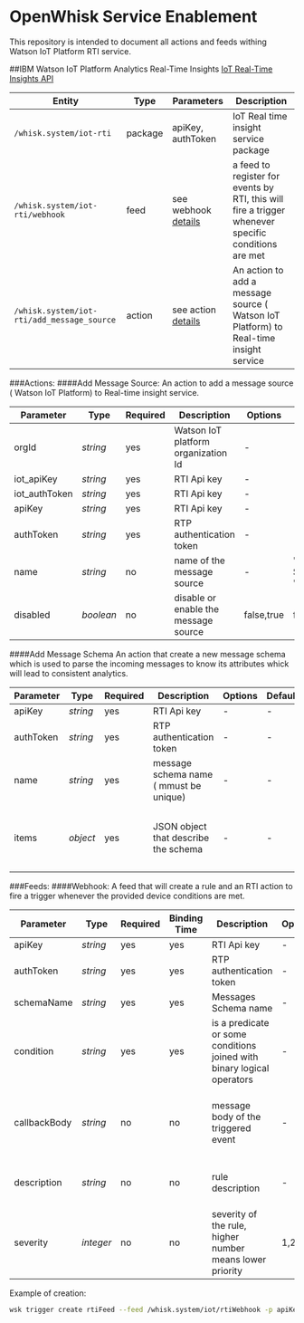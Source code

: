 OpenWhisk Service Enablement
============================
This repository is intended to document all actions and feeds withing Watson IoT Platform RTI service.

##IBM Watson IoT Platform Analytics Real-Time Insights
[IoT Real-Time Insights API](https://iotrti-prod.mam.ibmserviceengage.com/apidoc/)

| Entity | Type | Parameters | Description |
| --- | --- | --- | --- |
| `/whisk.system/iot-rti` | package | apiKey, authToken  | IoT Real time insight service package |
| `/whisk.system/iot-rti/webhook` | feed | see webhook [details](#webhook) | a feed to register for events by RTI, this will fire a trigger whenever specific conditions are met |
| `/whisk.system/iot-rti/add_message_source` | action | see action [details](#add-message-source) | An action to add a message source ( Watson IoT Platform) to Real-time insight service |

###Actions:
####Add Message Source:
An action to add a message source ( Watson IoT Platform) to Real-time insight service.

| **Parameter**     | **Type** | **Required** | **Description**| **Options** | **Default** | **Example** |
| ------------- | ---- | -------- | ------------ | ------- | ------- |------- |
| orgId | *string* | yes  |  Watson IoT platform organization Id | - | - | "XXXXX" |
| iot_apiKey | *string* | yes  |  RTI Api key | - | - | "XXXXXXXXX" |
| iot_authToken | *string* | yes  |  RTI Api key | - | - | "YYYYYYYYYY" |
| apiKey | *string* | yes  |  RTI Api key | - | - | "XXXXXXXXX" |
| authToken | *string* | yes  | RTP authentication token| - | - |"YYYYYYY" |
| name | *string* | no | name of the message source | - | "Message Source "+orgId |"Message Source htpsa" |
| disabled | *boolean* | no | disable or enable the message source | false,true | false | false |

####Add Message Schema
An action that create a new message schema which is used to parse the incoming messages to know its attributes whick will lead to consistent analytics.

| **Parameter** | **Type** | **Required** | **Description**| **Options** | **Default** | **Example** |
| ------------- | ---- | -------- | ------------ | ------- | ------- |------- |
| apiKey | *string* | yes  |  RTI Api key | - | - | "XXXXXXXXX" |
| authToken | *string* | yes  | RTP authentication token | - | - | "YYYYYYY" |
| name | *string* | yes | message schema name ( mmust be unique) | - | - | "message schema" |
| items | *object* | yes | JSON object that describe the schema | -  | -  | `[{ "name": "value", "description": "value", "type": "int", "subItems": [] }]` |

###Feeds:
####Webhook:
 A feed that will create a rule and an RTI action to fire a trigger whenever the provided device conditions are met.

| **Parameter**     | **Type** | **Required** | **Binding Time** | **Description**| **Options** | **Default** | **Example** |
| ------------- | ---- | -------- | ------------ | ------- | ------- | ------- |------- |
| apiKey | *string* | yes | yes |  RTI Api key | - | - | "XXXXXXXX" |
| authToken | *string* | yes | yes | RTP authentication token| - | - |"YYYYYYY" |
| schemaName | *string* | yes | yes| Messages Schema name  | - |  - |"schema" |
| condition | *string* | yes | yes | is a predicate or some conditions joined with binary logical operators | - | - |"schema.value>1" |
| callbackBody | *string* | no | no | message body of the triggered event | - | "{ "rule" : "{{ruleName}}" , "condition" : "{{ruleCondition}}" , "message" : "{{message}}" }"| "{ "rule" : "{{ruleName}}" , "condition" : "{{ruleCondition}}" , "message" : "{{message}}" }" |
| description | *string* | no | no | rule description | - | "A rule created by Openwhisk Feed @ current date and time" | "A rule created by Openwshisk feed" |
| severity | *integer* | no | no | severity of the rule, higher number means lower priority | 1,2,3,4 | 4 | 4 |

Example of creation:
```bash
wsk trigger create rtiFeed --feed /whisk.system/iot/rtiWebhook -p apiKey 'XXXXXXXX' -p authToken 'YYYYYYYY' -p schemaName 'schema'  -p condition 'schema.value>1'
```
